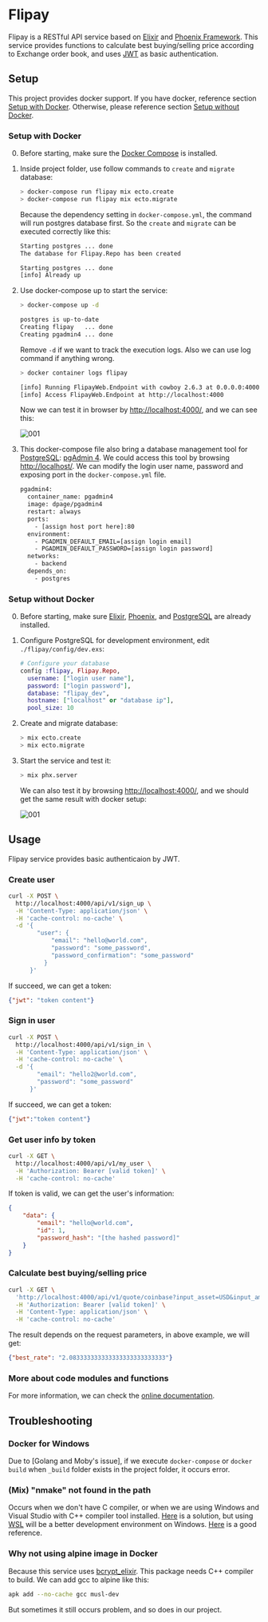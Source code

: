 # Flipay

Flipay is a RESTful API service based on [Elixir](https://elixir-lang.org/) and [Phoenix Framework](https://phoenixframework.org/).
This service provides functions to calculate best buying/selling price according to Exchange order book, and uses [JWT](https://jwt.io/) as basic authentication.

## Setup

This project provides docker support. If you have docker, reference section [Setup with Docker](#setup-with-docker).
Otherwise, please reference section [Setup without Docker](#setup-without-docker).

### Setup with Docker

0. Before starting, make sure the [Docker Compose](https://docs.docker.com/compose/) is installed.

1. Inside project folder, use follow commands to `create` and `migrate` database:

    ```zsh
    > docker-compose run flipay mix ecto.create
    > docker-compose run flipay mix ecto.migrate
    ```
    Because the dependency setting in `docker-compose.yml`, the command will run postgres database first. So the `create` and `migrate` can be executed correctly like this:
    ```zsh
    Starting postgres ... done
    The database for Flipay.Repo has been created
    ```
    ```zsh
    Starting postgres ... done
    [info] Already up
    ```

2. Use docker-compose up to start the service:

    ```zsh
    > docker-compose up -d
    ```
    ```zsh
    postgres is up-to-date
    Creating flipay   ... done
    Creating pgadmin4 ... done
    ```

    Remove `-d` if we want to track the execution logs. Also we can use log command if anything wrong.

    ```zsh
    > docker container logs flipay
    ```
    ```zsh
    [info] Running FlipayWeb.Endpoint with cowboy 2.6.3 at 0.0.0.0:4000 (http)
    [info] Access FlipayWeb.Endpoint at http://localhost:4000
    ```

    Now we can test it in browser by [http://localhost:4000/](http://localhost:4000/), and we can see this:

    ![001](https://github.com/neofelisho/flipay/tree/master/static/img/001.PNG)

3. This docker-compose file also bring a database management tool for [PostgreSQL](https://www.postgresql.org/): [pgAdmin 4](https://www.pgadmin.org/). We could access this tool by browsing [http://localhost/](http://localhost/). We can modify the login user name, password and exposing port in the `docker-compose.yml` file.

    ```dockerfile
    pgadmin4:
      container_name: pgadmin4
      image: dpage/pgadmin4
      restart: always
      ports: 
        - [assign host port here]:80 
      environment:
        - PGADMIN_DEFAULT_EMAIL=[assign login email]
        - PGADMIN_DEFAULT_PASSWORD=[assign login password]
      networks: 
        - backend
      depends_on:
        - postgres
    ```

### Setup without Docker

0. Before starting, make sure [Elixir](https://elixir-lang.org/install.html), [Phoenix](https://hexdocs.pm/phoenix/installation.html), and [PostgreSQL](https://www.postgresql.org/download/) are already installed.

1. Configure PostgreSQL for development environment, edit `./flipay/config/dev.exs`:

    ```elixir
    # Configure your database
    config :flipay, Flipay.Repo,
      username: ["login user name"],
      password: ["login password"],
      database: "flipay_dev",
      hostname: ["localhost" or "database ip"],
      pool_size: 10
    ```
2. Create and migrate database:

    ```zsh
    > mix ecto.create
    > mix ecto.migrate
    ```

3. Start the service and test it:

    ```zsh
    > mix phx.server
    ```

    We can also test it by browsing [http://localhost:4000/](http://localhost:4000/), and we should get the same result with docker setup:

    ![001](https://github.com/neofelisho/flipay/tree/master/static/img/001.PNG)
    
## Usage

Flipay service provides basic authenticaion by JWT.

### Create user

```zsh
curl -X POST \
  http://localhost:4000/api/v1/sign_up \
  -H 'Content-Type: application/json' \
  -H 'cache-control: no-cache' \
  -d '{
        "user": {
            "email": "hello@world.com",
            "password": "some_password",
            "password_confirmation": "some_password"
          }
      }'
```

If succeed, we can get a token:

```json
{"jwt": "token content"}
```

### Sign in user

```zsh
curl -X POST \
  http://localhost:4000/api/v1/sign_in \
  -H 'Content-Type: application/json' \
  -H 'cache-control: no-cache' \
  -d '{
        "email": "hello2@world.com",
        "password": "some_password"
      }'
```

If succeed, we can get a token:

```json
{"jwt":"token content"}
```

### Get user info by token

```zsh
curl -X GET \
  http://localhost:4000/api/v1/my_user \
  -H 'Authorization: Bearer [valid token]' \
  -H 'cache-control: no-cache'
```

If token is valid, we can get the user's information:

```json
{
    "data": {
        "email": "hello@world.com",
        "id": 1,
        "password_hash": "[the hashed password]"
    }
}
```

### Calculate best buying/selling price

```zsh
curl -X GET \
  'http://localhost:4000/api/v1/quote/coinbase?input_asset=USD&input_amount=10500&output_asset=BTC' \
  -H 'Authorization: Bearer [valid token]' \
  -H 'Content-Type: application/json' \
  -H 'cache-control: no-cache'
```

The result depends on the request parameters, in above example, we will get:

```json
{"best_rate": "2.083333333333333333333333333"}
```

### More about code modules and functions

For more information, we can check the [online documentation](https://neofelisho.github.io/flipay/api-reference.html).

## Troubleshooting

### Docker for Windows

Due to [Golang and Moby's issue], if we execute `docker-compose` or `docker build` when `_build` folder exists in the project folder, it occurs error.

### (Mix) "nmake" not found in the path

Occurs when we don't have C compiler, or when we are using Windows and Visual Studio with C++ compiler tool installed. [Here](https://elixirforum.com/t/on-windows-i-got-could-not-compile-dependency-bcrypt-elixir/13289) is a solution, but using [WSL](https://en.wikipedia.org/wiki/Windows_Subsystem_for_Linux) will be a better development environment on Windows. [Here](https://medium.com/@colinrubbert/installing-elixir-phoenix-in-windows-10-w-bash-postgresql-ead9c1ce595c) is a good reference.

### Why not using alpine image in Docker

Because this service uses [bcrypt_elixir](https://hex.pm/packages/bcrypt_elixir). This package needs C++ compiler to build. We can add gcc to alpine like this:

```zsh
apk add --no-cache gcc musl-dev
```

But sometimes it still occurs problem, and so does in our project.